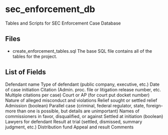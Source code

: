 # sec_enforcement_db
Tables and Scripts for SEC Enforcement Case Database

Files
-----

- create_enforcement_tables.sql
The base SQL file contains all of the tables for the project.


List of Fields
--------------

Defendant name
Type of defendant (public company, executive, etc.)
Date of case initiation
Citation (Admin. proc. file or litigation release number, etc. Multiple citations per case)
Court or AP (for court put docket number)
Nature of alleged misconduct and violations
Relief sought or settled relief
Admission (boolean)
Parallel case (criminal, federal regulator, state, foreign- more than one is possible, but details are unimportant)
Names of commissioners in favor, disqualified, or against
Settled at initiation (boolean)
Lawyers for defendant
Result at trial (settled, dismissed, summary judgment, etc.)
Distribution fund
Appeal and result
Comments